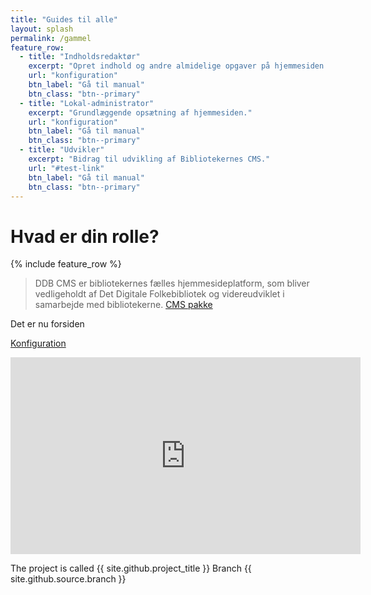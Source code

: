 ```yaml
---
title: "Guides til alle"
layout: splash
permalink: /gammel
feature_row:
  - title: "Indholdsredaktør"
    excerpt: "Opret indhold og andre almidelige opgaver på hjemmesiden."
    url: "konfiguration"
    btn_label: "Gå til manual"
    btn_class: "btn--primary"
  - title: "Lokal-administrator"
    excerpt: "Grundlæggende opsætning af hjemmesiden."
    url: "konfiguration"
    btn_label: "Gå til manual"
    btn_class: "btn--primary"
  - title: "Udvikler"
    excerpt: "Bidrag til udvikling af Bibliotekernes CMS."
    url: "#test-link"
    btn_label: "Gå til manual"
    btn_class: "btn--primary"
---
```


# Hvad er din rolle?
{% include feature_row %}

> DDB CMS er bibliotekernes fælles hjemmesideplatform, som bliver vedligeholdt af Det Digitale Folkebibliotek og videreudviklet i samarbejde med bibliotekerne.
> [CMS pakke](http://kramdown.gettalong.org)

Det er nu forsiden




[Konfiguration](konfiguration)

<iframe width="560" height="315" src="https://www.youtube.com/embed/dQw4w9WgXcQ" frameborder="0" allow="autoplay; encrypted-media" allowfullscreen></iframe>

The project is called {{ site.github.project_title }}
Branch {{ site.github.source.branch }}

